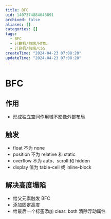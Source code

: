 ```yaml
---
title: BFC
uid: 1407374884046891
archived: false
aliases: []
categories: []
tags:
  - BFC
  - 计算机/前端/HTML
  - 计算机/前端/CSS
createTime: "2024-04-23 07:08:20"
updateTime: "2024-04-23 07:08:20"
---
```


# BFC

## 作用

- 形成独立空间作用域不影像外部布局

## 触发

- float 不为 none
- position 不为 relative 和 static
- overflow 不为 auto、scroll 和 hidden
- display 值为 table-cell 或 inline-block

## 解决高度塌陷

- 给父元素触发 BFC
- 添加固定高度
- 给最后一个标签添加 clear: both 清除浮动属性

